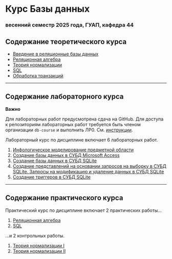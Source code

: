 # Курс Базы данных
### весенний семестр 2025 года, ГУАП, кафедра 44

<!-- [Требования к допуску и порядок аттестации](https://github.com/db-course/syllabus/blob/master/exam/exam.md)

Списки вопросов:
* [Быстрого этапа](https://github.com/db-course/syllabus/blob/master/exam/fast.md)
* [Основного этапа](https://github.com/db-course/syllabus/blob/master/exam/theory.md)
* [Практического этапа](https://github.com/db-course/syllabus/blob/master/exam/practice.md) -->

## Содержание теоретического курса

* [Введение в реляционные базы данных](https://guap.aksenov.in/db/lectures/doku.php?id=lectures:lecture1)
* [Реляционная алгебра](https://guap.aksenov.in/db/lectures/doku.php?id=lectures:lecture2)
* [Теория нормализации](https://guap.aksenov.in/db/lectures/doku.php?id=lectures:lecture3)
* [SQL](https://guap.aksenov.in/db/lectures/doku.php?id=lectures:lecture4)<!-- * [Методы организации индексов](https://guap.aksenov.in/db/lectures/doku.php?id=lectures:lecture6) -->
* [Обработка транзакций](https://guap.aksenov.in/db/lectures/doku.php?id=lectures:lecture5)

-----

## Содержание лабораторного курса

__Важно__

Для лабораторных работ предусмотрена сдача на GitHub. Для доступа к репозиториям лабораторных работ требуется быть членом организации `db-course` и выполнить ЛР0. См. [инструкции](https://github.com/db-course/syllabus/blob/master/git.md).

Лабораторный курс по дисциплине включает 6 лабораторных работ.

1. [Инфологическое моделирование предметной области](https://github.com/db-course/syllabus/blob/master/labs/lab1.md)
1. [Создание базы данных в СУБД Microsoft Access](https://github.com/db-course/syllabus/blob/master/labs/lab2.md)
1. [Создание базы данных в СУБД SQLite](https://github.com/db-course/syllabus/blob/master/labs/lab3.md)
1. [Создание представлений на основании запросов на выборку в СУБД SQLite. Запросы на модификацию и удаление данных в СУБД SQLite](https://github.com/db-course/syllabus/blob/master/labs/lab4.md)
1. [Создание триггеров в СУБД SQLite](https://github.com/db-course/syllabus/blob/master/labs/lab5.md)
<!-- 1. [Управление транзакциями в СУБД MySQL](https://github.com/db-course/syllabus/blob/master/labs/lab6.md) -->

-----

## Содержание практического курса

Практический курс по дисциплине включает 2 практических работы...

1. [Реляционная алгебра](https://github.com/db-course/syllabus/blob/master/practices/practice1.md)
1. [SQL](https://github.com/db-course/syllabus/blob/master/practices/practice2.md)

...и 2 контрольных работы.

1. [Теория нормализации I](https://github.com/db-course/syllabus/blob/master/tests/test1.md)
1. [Теория нормализации II](https://github.com/db-course/syllabus/blob/master/tests/test2.md)
<!-- 1. [Индексы](https://github.com/db-course/syllabus/blob/master/tests/test4.md) -->

<!-- -----

## Примерный график изучения дисциплины

|     Период    |       Материал лекций       |   Выполняемая ЛР  |      Выполняемая КР     |
|:-------------:|:---------------------------:|:-----------------:|:-----------------------:|
| конец февраля | реляционная модель, алгебра | 1 (моделирование) |                         |
| начало марта  | теория нормализации         |                   | 1 (реляционная алгебра) |
| конец марта   | SQL DML                     | 2 (Access)        | 2 (теория нормализации) |
| начало апреля | SQL SELECT                  | 3 (SQL DML)       |                         |
| конец апреля  | SQL триггеры                | 4 (SQL SELECT)    | 3 (SQL)                 |
| начало мая    | индексы                     | 5 (SQL триггеры)  |                         |
| конец мая     | транзакции                  | 6 (транзакции)    | 4 (индексы)             | -->
